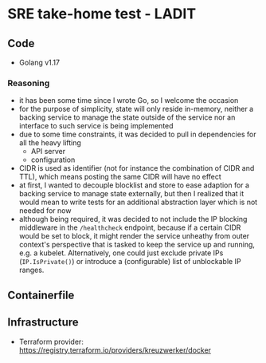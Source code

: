 SRE take-home test - LADIT
==========================

## Code

* Golang v1.17

### Reasoning

* it has been some time since I wrote Go, so I welcome the occasion
* for the purpose of simplicity, state will only reside in-memory, neither a backing service to manage
  the state outside of the service nor an interface to such service is being implemented
* due to some time constraints, it was decided to pull in dependencies for all the heavy lifting
  * API server
  * configuration
* CIDR is used as identifier (not for instance the combination of CIDR and TTL), which means posting
  the same CIDR will have no effect
* at first, I wanted to decouple blocklist and store to ease adaption for a backing service to manage
  state externally, but then I realized that it would mean to write tests for an additional abstraction
  layer which is not needed for now
* although being required, it was decided to not include the IP blocking middleware in the `/healthcheck` 
  endpoint, because if a certain CIDR would be set to block, it might render the service unheathy from
  outer context's perspective that is tasked to keep the service up and running, e.g. a kubelet.
  Alternatively, one could just exclude private IPs (`IP.IsPrivate()`) or introduce a (configurable)
  list of unblockable IP ranges.
  


## Containerfile


## Infrastructure

* Terraform provider: https://registry.terraform.io/providers/kreuzwerker/docker
